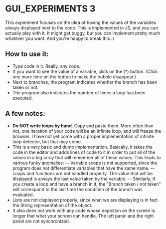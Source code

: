 # GUI_EXPERIMENTS 3

This experiment focuses on the idea of having the values of the variables always displayed next to the code. This is implemented in JS, and you can actually play with it. It might get buggy, but you can implement pretty much whatever you want. And you're happy to break this :)

## How to use it:
- Type code in it. Really, any code.
- If you want to see the value of a variable, click on the (*) button. (Click one more time on the button to make the bubble disappear.)
- Next to branches, the program indicates whether the branch has been taken or not.
- The program also indicates the number of times a loop has been executed.

## A few notes:
- **Do NOT write loops by hand**. Copy and paste them. More often than not, one iteration of your code will be an infinite loop, and will freeze the browser. I have not yet come with a proper implementation of infinite loop detector, but that may come.
- This is a very basic and dumb implementation. Basically, it takes the code in the editor and adds lines of code to it in order to put all of the values in a big array that will remember all of these values. This leads to various funky anomalies:
-- Variable scope is not supported, since the program does not differentiate variables that have the same name. 
-- Loops and functions are not handled properly. The value that will be displayed is always the last value taken by the variable. 
-- Similarly, if you create a loop and have a branch in it, the "Branch taken / not taken" will correspond to the last time the condition of the branch was evaluated. 
- Lists are not displayed properly, since what we are displaying is in fact the String representation of the object.
- It also does not work with any code whose depiction on the screen is longer that what your screen can handle. The left panel and the right panel are not synchronized.

